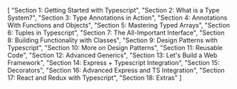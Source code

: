 [
"Section 1: Getting Started with Typescript",
"Section 2: What is a Type System?",
"Section 3: Type Annotations in Action",
"Section 4: Annotations With Functions and Objects",
"Section 5: Mastering Typed Arrays",
"Section 6: Tuples in Typescript",
"Section 7: The All-Important Interface",
"Section 8: Building Functionality with Classes",
"Section 9: Design Patterns with Typescript",
"Section 10: More on Design Patterns",
"Section 11: Reusable Code",
"Section 12: Advanced Generics",
"Section 13: Let's Build a Web Framework",
"Section 14: Express + Typescript Integration",
"Section 15: Decorators",
"Section 16: Advanced Express and TS Integration",
"Section 17: React and Redux with Typescript",
"Section 18: Extras"
]
